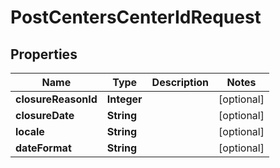 
# PostCentersCenterIdRequest

## Properties
Name | Type | Description | Notes
------------ | ------------- | ------------- | -------------
**closureReasonId** | **Integer** |  |  [optional]
**closureDate** | **String** |  |  [optional]
**locale** | **String** |  |  [optional]
**dateFormat** | **String** |  |  [optional]



